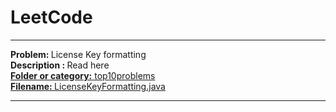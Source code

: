 # LeetCode
<hr>
<b> Problem: </b>License Key formatting <br>
<b> Description : </b> Read here <a href = "https://leetcode.com/problems/license-key-formatting/#/description" name = "Read the complete description"/> <br>
<b> Folder or category:</b> top10problems <a href = "https://github.com/patilankita79/LeetCode/tree/master/top10popular"/> <br>
<b> Filename: </b> LicenseKeyFormatting.java <a href ="https://github.com/patilankita79/LeetCode/blob/master/top10popular/LicenseKeyFormatting.java" /><br>

<hr>
